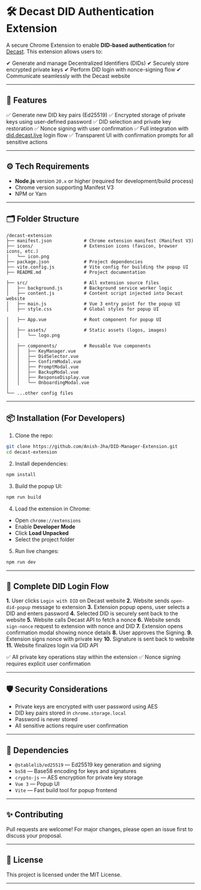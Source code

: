 # 🛠 **Decast DID Authentication Extension**

A secure Chrome Extension to enable **DID-based authentication** for [Decast](https://did.decast.live). This extension allows users to:

✔ Generate and manage Decentralized Identifiers (DIDs)
✔ Securely store encrypted private keys
✔ Perform DID login with nonce-signing flow
✔ Communicate seamlessly with the Decast website

---

## 🚀 **Features**

✅ Generate new DID key pairs (Ed25519)
✅ Encrypted storage of private keys using user-defined password
✅ DID selection and private key restoration
✅ Nonce signing with user confirmation
✅ Full integration with [did.decast.live](https://did.decast.live) login flow
✅ Transparent UI with confirmation prompts for all sensitive actions

---

## ⚙️ **Tech Requirements**

* **Node.js** version `20.x` or higher (required for development/build process)
* Chrome version supporting Manifest V3
* NPM or Yarn

---

## 🗂 **Folder Structure**

```
/decast-extension
├── manifest.json            # Chrome extension manifest (Manifest V3)
├── icons/                   # Extension icons (favicon, browser icons, etc.)
│   └── icon.png
├── package.json             # Project dependencies
├── vite.config.js           # Vite config for building the popup UI
├── README.md                # Project documentation

├── src/                     # All extension source files
│   ├── background.js        # Background service worker logic
│   ├── content.js           # Content script injected into Decast website
│   ├── main.js              # Vue 3 entry point for the popup UI
│   ├── style.css            # Global styles for popup UI

│   ├── App.vue              # Root component for popup UI
│
│   ├── assets/              # Static assets (logos, images)
│   │   └── logo.png
│
│   ├── components/          # Reusable Vue components
│   │   ├── KeyManager.vue
│   │   ├── DidSelector.vue
│   │   ├── ConfirmModal.vue
│   │   ├── PromptModal.vue
│   │   ├── BackupModal.vue
│   │   ├── ResponseDisplay.vue
│   │   └── OnboardingModal.vue
│
└── ...other config files 

```

---

## 📦 **Installation (For Developers)**

1. Clone the repo:

```bash
git clone https://github.com/Anish-Jha/DID-Manager-Extension.git
cd decast-extension
```

2. Install dependencies:

```bash
npm install
```

3. Build the popup UI:

```bash
npm run build
```

4. Load the extension in Chrome:

* Open `chrome://extensions`
* Enable **Developer Mode**
* Click **Load Unpacked**
* Select the project folder

5. Run live changes:

```bash
npm run dev
```

---

## 🔑 **Complete DID Login Flow**

**1.** User clicks `Login with DID` on Decast website
**2.** Website sends `open-did-popup` message to extension
**3.** Extension popup opens, user selects a DID and enters password
**4.** Selected DID is securely sent back to the website
**5.** Website calls Decast API to fetch a nonce
**6.** Website sends `sign-nonce` request to extension with nonce and DID
**7.** Extension opens confirmation modal showing nonce details
**8.** User approves the Signing.
**9.** Extension signs nonce with private key
**10.** Signature is sent back to website
**11.** Website finalizes login via DID API

✅ All private key operations stay within the extension
✅ Nonce signing requires explicit user confirmation

---

## 🛡 **Security Considerations**

* Private keys are encrypted with user password using AES
* DID key pairs stored in `chrome.storage.local`
* Password is never stored
* All sensitive actions require user confirmation

---

## 🧩 **Dependencies**

* `@stablelib/ed25519` — Ed25519 key generation and signing
* `bs58` — Base58 encoding for keys and signatures
* `crypto-js` — AES encryption for private key storage
* `Vue 3` — Popup UI
* `Vite` — Fast build tool for popup frontend

---

## ✨ **Contributing**

Pull requests are welcome! For major changes, please open an issue first to discuss your proposal.

---

## 📄 **License**

This project is licensed under the MIT License.

---
